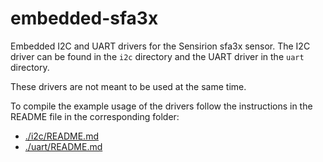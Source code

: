 # embedded-sfa3x

Embedded I2C and UART drivers for the Sensirion sfa3x sensor.
The I2C driver can be found in the `i2c` directory and the UART driver in
the `uart` directory.

These drivers are not meant to be used at the same time.

To compile the example usage of the drivers follow the instructions in the
README file in the corresponding folder:
 * [./i2c/README.md](i2c/README.md)
 * [./uart/README.md](uart/README.md)
